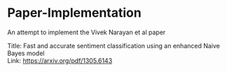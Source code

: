 # Paper-Implementation
An attempt to implement the Vivek Narayan et al paper 


Title: Fast and accurate sentiment classification using an enhanced Naive Bayes model<br>
Link:  https://arxiv.org/pdf/1305.6143
